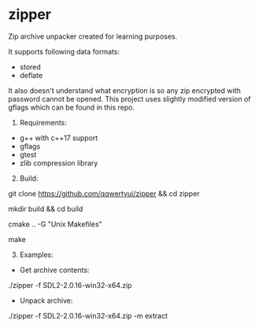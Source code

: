 # zipper
Zip archive unpacker created for learning purposes.

It supports following data formats:
- stored
- deflate

It also doesn't understand what encryption is so any zip encrypted with password cannot be opened.
This project uses slightly modified version of gflags which can be found in this repo.

1. Requirements:
- g++ with c++17 support
- gflags
- gtest
- zlib compression library

2. Build:

git clone https://github.com/qqwertyui/zipper && cd zipper

mkdir build && cd build

cmake .. -G "Unix Makefiles"

make

3. Examples:

- Get archive contents:

./zipper -f SDL2-2.0.16-win32-x64.zip

- Unpack archive:

./zipper -f SDL2-2.0.16-win32-x64.zip -m extract
